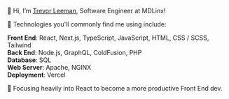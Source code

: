 👋 Hi, I’m [Trevor Leeman](https://www.linkedin.com/in/trevor-leeman/), Software Engineer at MDLinx!

🧰 Technologies you'll commonly find me using include:

**Front End**: React, Next.js, TypeScript, JavaScript, HTML, CSS / SCSS, Tailwind\
**Back End**: Node.js, GraphQL, ColdFusion, PHP\
**Database**: SQL\
**Web Server**: Apache, NGINX\
**Deployment**: Vercel

🌱 Focusing heavily into React to become a more productive Front End dev.
